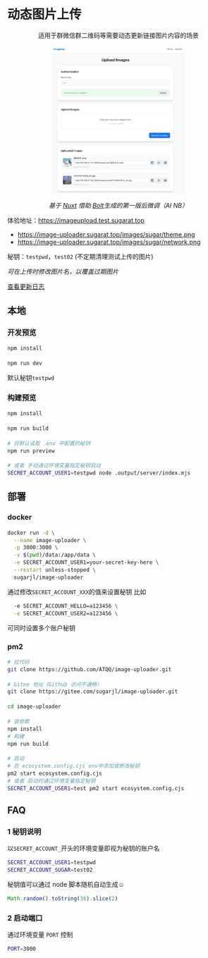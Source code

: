 # 动态图片上传

<p align="center">适用于群微信群二维码等需要动态更新链接图片内容的场景</p>

<p align="center"><img src="Snipaste_2025-05-11_11-07-15.png" style="width:300px"/></p>

<p align="center">
 <i> 基于 <a target="_blank" rel="noopener noreferrer" href="https://nuxt.com/">Nuxt</a> 借助 <a target="_blank" rel="noopener noreferrer" href="https://bolt.new/">Bolt</a>生成的第一版后微调（AI NB）</i>
</p>

体验地址：https://imageupload.test.sugarat.top
* https://image-uploader.sugarat.top/images/sugar/theme.png
* https://image-uploader.sugarat.top/images/sugar/network.png

秘钥：`testpwd`，`test02`   (不定期清理测试上传的图片)

*可在上传时修改图片名，以覆盖过期图片*

[查看更新日志](CHANGELOG.md)

## 本地
### 开发预览
```sh
npm install

npm run dev
```

默认秘钥`testpwd`

### 构建预览
```sh
npm install

npm run build

# 将默认读取 .env 中配置的秘钥
npm run preview

# 或者 手动通过环境变量指定秘钥启动
SECRET_ACCOUNT_USER1=testpwd node .output/server/index.mjs
```

## 部署
### docker
```sh
docker run -d \
  --name image-uploader \
  -p 3000:3000 \
  -v $(pwd)/data:/app/data \
  -e SECRET_ACCOUNT_USER1=your-secret-key-here \
  --restart unless-stopped \
  sugarjl/image-uploader
```
通过修改`SECRET_ACCOUNT_XXX`的值来设置秘钥 比如
```sh
  -e SECRET_ACCOUNT_HELLO=a123456 \
  -e SECRET_ACCOUNT_USER2=a123456 \
```
可同时设置多个账户秘钥

### pm2
```sh
# 拉代码
git clone https://github.com/ATQQ/image-uploader.git

# Gitee 地址（Github 访问不通畅）
git clone https://gitee.com/sugarjl/image-uploader.git

cd image-uploader

# 装依赖
npm install
# 构建
npm run build

# 启动
# 在 ecosystem.config.cjs env中添加或修改秘钥
pm2 start ecosystem.config.cjs
# 或者 启动时通过环境变量指定秘钥
SECRET_ACCOUNT_USER1=test pm2 start ecosystem.config.cjs
```

## FAQ
### 1 秘钥说明

以`SECRET_ACCOUNT_`开头的环境变量即视为秘钥的账户名
```sh
SECRET_ACCOUNT_USER1=testpwd
SECRET_ACCOUNT_SUGAR=test02
```
秘钥值可以通过 node 脚本随机自动生成☺️
```js
Math.random().toString(36).slice(2)
```

### 2 启动端口

通过环境变量 `PORT` 控制
```sh
PORT=3000
```